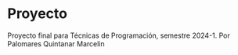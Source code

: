 # Proyecto
Proyecto final para Técnicas de Programación, semestre 2024-1. Por Palomares Quintanar Marcelin
